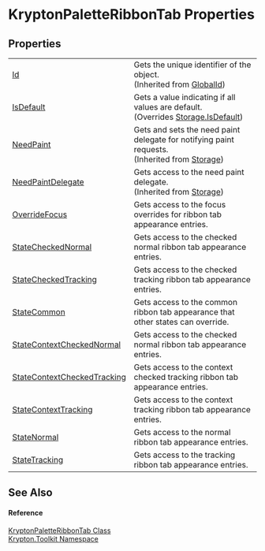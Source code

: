 # KryptonPaletteRibbonTab Properties




## Properties
<table>
<tr>
<td><a href="71a6846f-bfb6-fb58-b361-6b43ae0583a8.md">Id</a></td>
<td>Gets the unique identifier of the object.<br />(Inherited from <a href="9ef2ca3a-e03e-8927-105a-2f9a6fbdf849.md">GlobalId</a>)</td></tr>
<tr>
<td><a href="9318fa4d-6d6f-c62f-4b35-68ddec345802.md">IsDefault</a></td>
<td>Gets a value indicating if all values are default.<br />(Overrides <a href="bbc0e831-9474-3bce-65dc-0625d793d8c1.md">Storage.IsDefault</a>)</td></tr>
<tr>
<td><a href="097a0f47-e60c-4bf7-802c-8391c6d8feff.md">NeedPaint</a></td>
<td>Gets and sets the need paint delegate for notifying paint requests.<br />(Inherited from <a href="8406cf55-79a3-e579-4094-be084e489431.md">Storage</a>)</td></tr>
<tr>
<td><a href="879ca7f2-32c5-8581-44f2-c7aee6491db2.md">NeedPaintDelegate</a></td>
<td>Gets access to the need paint delegate.<br />(Inherited from <a href="8406cf55-79a3-e579-4094-be084e489431.md">Storage</a>)</td></tr>
<tr>
<td><a href="c056b3d1-38dd-db3e-894b-92c377e7c8ee.md">OverrideFocus</a></td>
<td>Gets access to the focus overrides for ribbon tab appearance entries.</td></tr>
<tr>
<td><a href="229b50ca-6cc9-c37c-5d6a-4f2564d69ef7.md">StateCheckedNormal</a></td>
<td>Gets access to the checked normal ribbon tab appearance entries.</td></tr>
<tr>
<td><a href="d9f09aa8-face-c9f4-fb6a-bfe648d28ab1.md">StateCheckedTracking</a></td>
<td>Gets access to the checked tracking ribbon tab appearance entries.</td></tr>
<tr>
<td><a href="82ba7925-4fde-6075-247f-e14d5b5b62ff.md">StateCommon</a></td>
<td>Gets access to the common ribbon tab appearance that other states can override.</td></tr>
<tr>
<td><a href="804aaf5f-4a0f-bf6e-fd53-b887341f8805.md">StateContextCheckedNormal</a></td>
<td>Gets access to the checked normal ribbon tab appearance entries.</td></tr>
<tr>
<td><a href="a825eecb-187e-24c7-fb24-adf61c59d3c4.md">StateContextCheckedTracking</a></td>
<td>Gets access to the context checked tracking ribbon tab appearance entries.</td></tr>
<tr>
<td><a href="dda9621c-7e97-6850-27cf-c58f0dc3a95f.md">StateContextTracking</a></td>
<td>Gets access to the context tracking ribbon tab appearance entries.</td></tr>
<tr>
<td><a href="e5f9504c-dad8-3754-a7f6-5502cde90ee9.md">StateNormal</a></td>
<td>Gets access to the normal ribbon tab appearance entries.</td></tr>
<tr>
<td><a href="c247b151-05c0-42cc-8c04-570da5948c0d.md">StateTracking</a></td>
<td>Gets access to the tracking ribbon tab appearance entries.</td></tr>
</table>

## See Also


#### Reference
<a href="77aa6b65-eb27-edd0-fd45-5f2fe5890ad4.md">KryptonPaletteRibbonTab Class</a>  
<a href="79d2eac2-21f4-54ff-7552-b20c33c30600.md">Krypton.Toolkit Namespace</a>  

